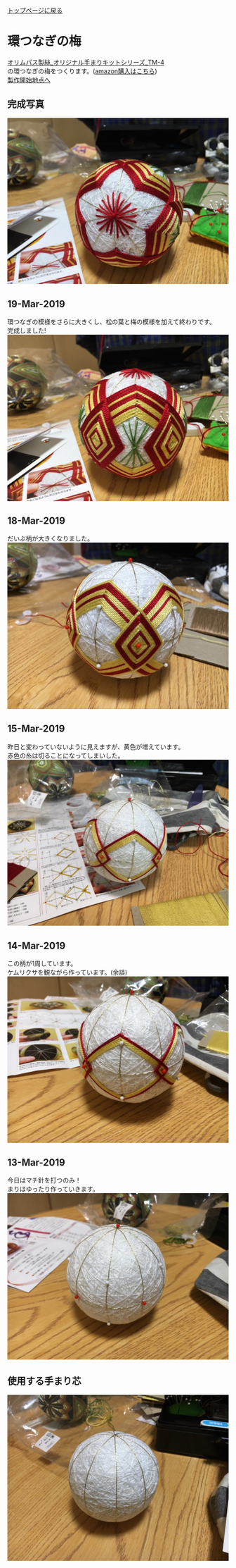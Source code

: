 [トップページに戻る](https://github.com/Masaki-Okuyama/Temari-craft/blob/master/README.md#temari-craft)

# 環つなぎの梅
[オリムパス製絲_オリジナル手まりキットシリーズ_TM-4](https://www.olympus-thread.com/lineup/handicraftkit/threadball/threadballkit/4971451625042.html/)  
の環つなぎの梅をつくります。([amazon購入はこちら](https://www.amazon.co.jp/dp/B002KLUOWG/ref=asc_df_B002KLUOWG2599934/?tag=jpgo-22&creative=9303&creativeASIN=B002KLUOWG&linkCode=df0&hvadid=218144493981&hvpos=1o2&hvnetw=g&hvrand=15627880556895059398&hvpone=&hvptwo=&hvqmt=&hvdev=c&hvdvcmdl=&hvlocint=&hvlocphy=1009298&hvtargid=pla-439585006766&th=1&psc=1))  
[製作開始地点へ](#%E4%BD%BF%E7%94%A8%E3%81%99%E3%82%8B%E6%89%8B%E3%81%BE%E3%82%8A%E8%8A%AF)  

## 完成写真  
![2nd_after](https://github.com/Masaki-Okuyama/Temari-craft/blob/images/2nd_after.jpg)

## 19-Mar-2019
環つなぎの模様をさらに大きくし、松の葉と梅の模様を加えて終わりです。  
完成しました!  
![20190319](https://github.com/Masaki-Okuyama/Temari-craft/blob/images/20190319.jpg)

## 18-Mar-2019
だいぶ柄が大きくなりました。  
![20190318](https://github.com/Masaki-Okuyama/Temari-craft/blob/images/20190318.jpg)

## 15-Mar-2019
昨日と変わっていないように見えますが、黄色が増えています。  
赤色の糸は切ることになってしまいした。  
![20190315](https://github.com/Masaki-Okuyama/Temari-craft/blob/images/20190315.jpg)

## 14-Mar-2019
この柄が1周しています。  
ケムリクサを観ながら作っています。(余談)  
![20190314](https://github.com/Masaki-Okuyama/Temari-craft/blob/images/20190314.jpg)

## 13-Mar-2019
今日はマチ針を打つのみ！  
まりはゆったり作っていきます。
![20190313](https://github.com/Masaki-Okuyama/Temari-craft/blob/images/20190313.jpg)

## 使用する手まり芯
![2nd_before](https://github.com/Masaki-Okuyama/Temari-craft/blob/images/2nd_before.jpg)
